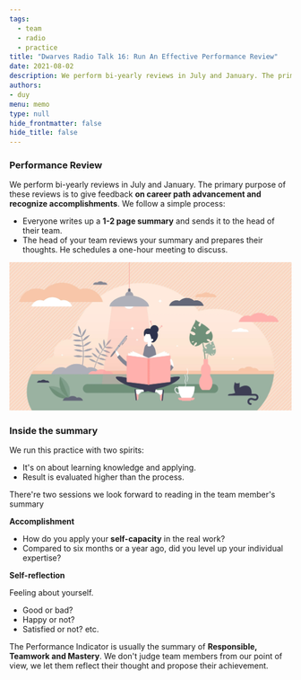 ```yaml
---
tags: 
  - team
  - radio
  - practice
title: "Dwarves Radio Talk 16: Run An Effective Performance Review"
date: 2021-08-02
description: We perform bi-yearly reviews in July and January. The primary purpose of these reviews is to give feedback on career path advancement and recognize accomplishments.
authors: 
- duy
menu: memo
type: null
hide_frontmatter: false
hide_title: false
---
```


### Performance Review 
We perform bi-yearly reviews in July and January. The primary purpose of these reviews is to give feedback **on career path advancement and recognize accomplishments**. We follow a simple process:
* Everyone writes up a **1-2 page summary** and sends it to the head of their team.
* The head of your team reviews your summary and prepares their thoughts. He schedules a one-hour meeting to discuss.

![](assets/dwarves-radio-talk-16-run-an-effective-performance-review_e46576a1c9314d3a36be38e50ae55763_md5.webp)

### Inside the summary
We run this practice with two spirits:
* It's on about learning knowledge and applying.
* Result is evaluated higher than the process.

There're two sessions we look forward to reading in the team member's summary

**Accomplishment**
* How do you apply your **self-capacity** in the real work?
* Compared to six months or a year ago, did you level up your individual expertise?

**Self-reflection**

Feeling about yourself.
* Good or bad?
* Happy or not?
* Satisfied or not? etc.

The Performance Indicator is usually the summary of **Responsible, Teamwork and Mastery**. We don't judge team members from our point of view, we let them reflect their thought and propose their achievement. 
